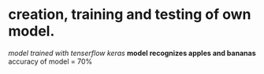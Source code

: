 # creation, training and testing of own model.
*model trained with tenserflow keras*
**model recognizes apples and bananas**
accuracy of model = 70%
